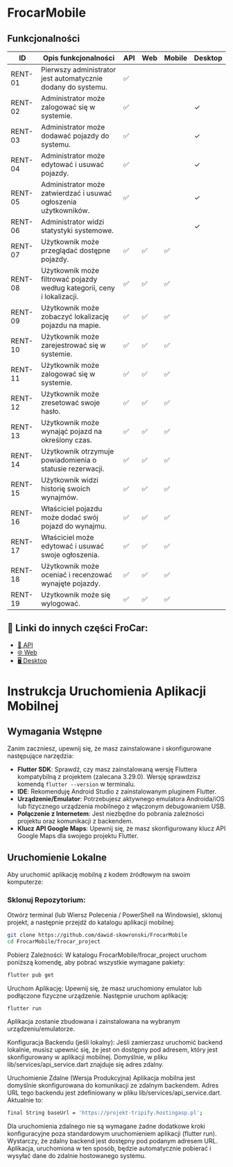 # FrocarMobile
## Funkcjonalności

| ID        | Opis funkcjonalności                                      | API | Web | Mobile | Desktop |
|-----------|----------------------------------------------------------|-----|-----|--------|---------|
| RENT-01   | Pierwszy administrator jest automatycznie dodany do systemu.  | ✅    |     |        |         |
| RENT-02   | Administrator może zalogować się w systemie.            | ✅    |     |        | ✓       |
| RENT-03   | Administrator może dodawać pojazdy do systemu.          | ✅    |     |        | ✓       |
| RENT-04   | Administrator może edytować i usuwać pojazdy.           | ✅    |     |        | ✓       |
| RENT-05   | Administrator może zatwierdzać i usuwać ogłoszenia użytkowników. | ✅    |     |        | ✓       |
| RENT-06   | Administrator widzi statystyki systemowe.               |    |     |        | ✓       |
| RENT-07   | Użytkownik może przeglądać dostępne pojazdy.            | ✅    | ✅   | ✅     |         |
| RENT-08   | Użytkownik może filtrować pojazdy według kategorii, ceny i lokalizacji. | ✅    | ✅  | ✅      |         |
| RENT-09   | Użytkownik może zobaczyć lokalizację pojazdu na mapie.  | ✅    | ✅   | ✅      |         |
| RENT-10   | Użytkownik może zarejestrować się w systemie.           | ✅    | ✅   | ✅      |         |
| RENT-11   | Użytkownik może zalogować się w systemie.               | ✅    | ✅   | ✅      |         |
| RENT-12   | Użytkownik może zresetować swoje hasło.                 | ✅   | ✅   | ✅      |         |
| RENT-13   | Użytkownik może wynająć pojazd na określony czas.       | ✅   | ✅   | ✅      |         |
| RENT-14   | Użytkownik otrzymuje powiadomienia o statusie rezerwacji. | ✅   | ✅   | ✅      |         |
| RENT-15   | Użytkownik widzi historię swoich wynajmów.              | ✅️   | ✅️   | ✅      |         |
| RENT-16   | Właściciel pojazdu może dodać swój pojazd do wynajmu.   | ✅    | ✅   | ✅      |         |
| RENT-17   | Właściciel może edytować i usuwać swoje ogłoszenia.     | ✅    | ✅   | ✅      |         |
| RENT-18   | Użytkownik może oceniać i recenzować wynajęte pojazdy.  | ✅️   | ✅️   | ✅      |         |
| RENT-19   | Użytkownik może się wylogować.                          |   ✅   | ✅   | ✅      |         |

## 🔗 Linki do innych części FroCar:

- [🔌 API](https://github.com/dawid-skowronski/FrocarAPI)
- [🌐 Web](https://github.com/dawid-skowronski/FrocarWeb)
- [🖥️ Desktop](https://github.com/dawid-skowronski/FrocarDesktop)


# Instrukcja Uruchomienia Aplikacji Mobilnej

## Wymagania Wstępne

Zanim zaczniesz, upewnij się, że masz zainstalowane i skonfigurowane następujące narzędzia:

- **Flutter SDK**: Sprawdź, czy masz zainstalowaną wersję Fluttera kompatybilną z projektem (zalecana 3.29.0). Wersję sprawdzisz komendą `flutter --version` w terminalu.
- **IDE**: Rekomenduję Android Studio z zainstalowanym pluginem Flutter.
- **Urządzenie/Emulator**: Potrzebujesz aktywnego emulatora Androida/iOS lub fizycznego urządzenia mobilnego z włączonym debugowaniem USB.
- **Połączenie z Internetem**: Jest niezbędne do pobrania zależności projektu oraz komunikacji z backendem.
- **Klucz API Google Maps**: Upewnij się, że masz skonfigurowany klucz API Google Maps dla swojego projektu Flutter.

## Uruchomienie Lokalne

Aby uruchomić aplikację mobilną z kodem źródłowym na swoim komputerze:

### Sklonuj Repozytorium:

Otwórz terminal (lub Wiersz Polecenia / PowerShell na Windowsie), sklonuj projekt, a następnie przejdź do katalogu aplikacji mobilnej:

```bash
git clone https://github.com/dawid-skowronski/FrocarMobile
cd FrocarMobile/frocar_project
```

Pobierz Zależności:
W katalogu FrocarMobile/frocar_project uruchom poniższą komendę, aby pobrać wszystkie wymagane pakiety:

```bash
flutter pub get
```

Uruchom Aplikację:
Upewnij się, że masz uruchomiony emulator lub podłączone fizyczne urządzenie. Następnie uruchom aplikację:

```bash
flutter run
```

Aplikacja zostanie zbudowana i zainstalowana na wybranym urządzeniu/emulatorze.

Konfiguracja Backendu (jeśli lokalny):
Jeśli zamierzasz uruchomić backend lokalnie, musisz upewnić się, że jest on dostępny pod adresem, który jest skonfigurowany w aplikacji mobilnej. 
Domyślnie, w pliku lib/services/api_service.dart znajduje się adres zdalny. 

Uruchomienie Zdalne (Wersja Produkcyjna)
Aplikacja mobilna jest domyślnie skonfigurowana do komunikacji ze zdalnym backendem. Adres URL tego backendu jest zdefiniowany w pliku lib/services/api_service.dart. Aktualnie to:

```bash
final String baseUrl = 'https://projekt-tripify.hostingasp.pl';
```

Dla uruchomienia zdalnego nie są wymagane żadne dodatkowe kroki konfiguracyjne poza standardowym uruchomieniem aplikacji (flutter run). 
Wystarczy, że zdalny backend jest dostępny pod podanym adresem URL. Aplikacja, uruchomiona w ten sposób, będzie automatycznie pobierać i wysyłać dane do zdalnie hostowanego systemu.